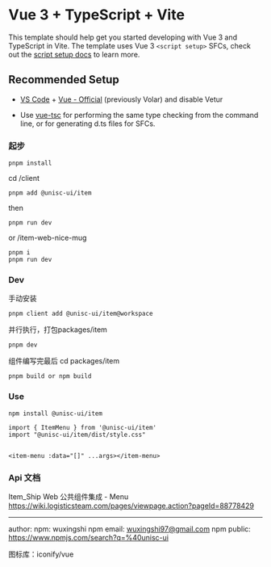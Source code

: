 # Vue 3 + TypeScript + Vite

This template should help get you started developing with Vue 3 and TypeScript in Vite. The template uses Vue 3 `<script setup>` SFCs, check out the [script setup docs](https://v3.vuejs.org/api/sfc-script-setup.html#sfc-script-setup) to learn more.

## Recommended Setup

- [VS Code](https://code.visualstudio.com/) + [Vue - Official](https://marketplace.visualstudio.com/items?itemName=Vue.volar) (previously Volar) and disable Vetur

- Use [vue-tsc](https://github.com/vuejs/language-tools/tree/master/packages/tsc) for performing the same type checking from the command line, or for generating d.ts files for SFCs.



### 起步
```
pnpm install

```
cd /client
```
pnpm add @unisc-ui/item
```
then
```
pnpm run dev
```
or /item-web-nice-mug
```
pnpm i
pnpm run dev
```

### Dev

手动安装
```
pnpm client add @unisc-ui/item@workspace
```
并行执行，打包packages/item
```
pnpm dev 
```
组件编写完最后
cd packages/item
```
pnpm build or npm build
```

### Use
```
npm install @unisc-ui/item

import { ItemMenu } from '@unisc-ui/item'
import "@unisc-ui/item/dist/style.css"


<item-menu :data="[]" ...args></item-menu>
```

### Api 文档
Item_Ship Web 公共组件集成 - Menu
https://wiki.logisticsteam.com/pages/viewpage.action?pageId=88778429

----
author:
npm: wuxingshi
npm email: wuxingshi97@gmail.com
npm public: https://www.npmjs.com/search?q=%40unisc-ui


图标库：iconify/vue 


